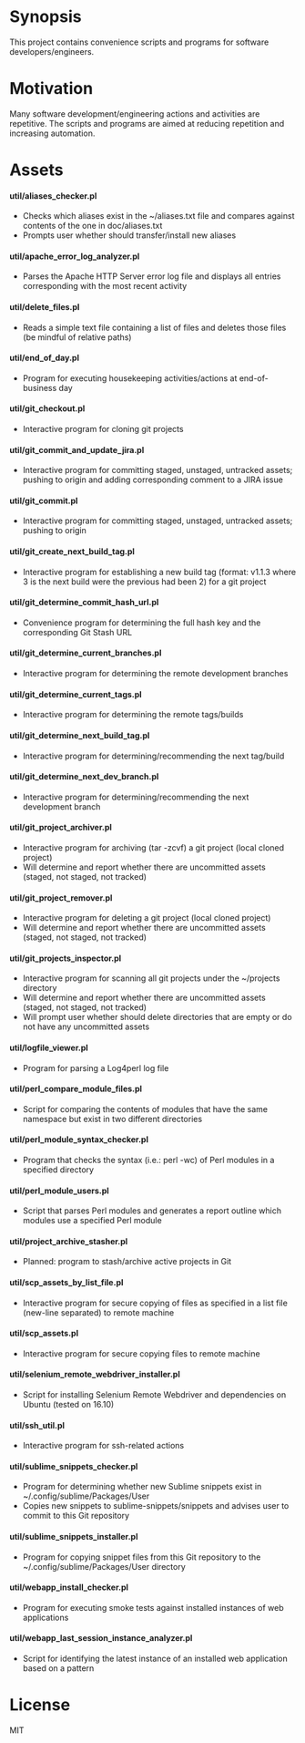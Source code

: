 # Synopsis

This project contains convenience scripts and programs for software developers/engineers.

# Motivation

Many software development/engineering actions and activities are repetitive.
The scripts and programs are aimed at reducing repetition and increasing automation. 

# Assets

#### util/aliases_checker.pl 

* Checks which aliases exist in the ~/aliases.txt file and compares against contents of the one in doc/aliases.txt
* Prompts user whether should transfer/install new aliases

#### util/apache_error_log_analyzer.pl

* Parses the Apache HTTP Server error log file and displays all entries corresponding with the most recent activity

#### util/delete_files.pl

* Reads a simple text file containing a list of files and deletes those files (be mindful of relative paths)

#### util/end_of_day.pl

* Program for executing housekeeping activities/actions at end-of-business day

#### util/git_checkout.pl

* Interactive program for cloning git projects

#### util/git_commit_and_update_jira.pl

* Interactive program for committing staged, unstaged, untracked assets; pushing to origin and adding corresponding comment to a JIRA issue

#### util/git_commit.pl

* Interactive program for committing staged, unstaged, untracked assets; pushing to origin 

#### util/git_create_next_build_tag.pl

* Interactive program for establishing a new build tag (format: v1.1.3 where 3 is the next build were the previous had been 2) for a git project

#### util/git_determine_commit_hash_url.pl

* Convenience program for determining the full hash key and the corresponding Git Stash URL

#### util/git_determine_current_branches.pl

* Interactive program for determining the remote development branches 

#### util/git_determine_current_tags.pl

* Interactive program for determining the remote tags/builds 

#### util/git_determine_next_build_tag.pl

* Interactive program for determining/recommending the next tag/build

#### util/git_determine_next_dev_branch.pl

* Interactive program for determining/recommending the next development branch 

#### util/git_project_archiver.pl

* Interactive program for archiving (tar -zcvf) a git project (local cloned project)
* Will determine and report whether there are uncommitted assets (staged, not staged, not tracked)

#### util/git_project_remover.pl

* Interactive program for deleting a git project (local cloned project)
* Will determine and report whether there are uncommitted assets (staged, not staged, not tracked)

#### util/git_projects_inspector.pl

* Interactive program for scanning all git projects under the ~/projects directory
* Will determine and report whether there are uncommitted assets (staged, not staged, not tracked)
* Will prompt user whether should delete directories that are empty or do not have any uncommitted assets

#### util/logfile_viewer.pl

* Program for parsing a Log4perl log file

#### util/perl_compare_module_files.pl

* Script for comparing the contents of modules that have the same namespace but exist in two different directories

#### util/perl_module_syntax_checker.pl

* Program that checks the syntax (i.e.: perl -wc) of Perl modules in a specified directory

#### util/perl_module_users.pl

* Script that parses Perl modules and generates a report outline which modules use a specified Perl module

#### util/project_archive_stasher.pl

* Planned: program to stash/archive active projects in Git 

#### util/scp_assets_by_list_file.pl

* Interactive program for secure copying of files as specified in a list file (new-line separated) to remote machine

#### util/scp_assets.pl

* Interactive program for secure copying files to remote machine

#### util/selenium_remote_webdriver_installer.pl

* Script for installing Selenium Remote Webdriver and dependencies on Ubuntu (tested on 16.10)

#### util/ssh_util.pl

* Interactive program for ssh-related actions

#### util/sublime_snippets_checker.pl

* Program for determining whether new Sublime snippets exist in ~/.config/sublime/Packages/User
* Copies new snippets to sublime-snippets/snippets and advises user to commit to this Git repository

#### util/sublime_snippets_installer.pl

* Program for copying snippet files from this Git repository to the ~/.config/sublime/Packages/User directory

#### util/webapp_install_checker.pl

* Program for executing smoke tests against installed instances of web applications

#### util/webapp_last_session_instance_analyzer.pl


* Script for identifying the latest instance of an installed web application based on a pattern

# License

MIT